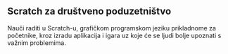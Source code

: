 ## Scratch za društveno poduzetništvo

Nauči raditi u Scratch-u, grafičkom programskom jeziku prikladnome za početnike, kroz izradu aplikacija i igara uz koje će se ljudi bolje upoznati s važnim problemima.